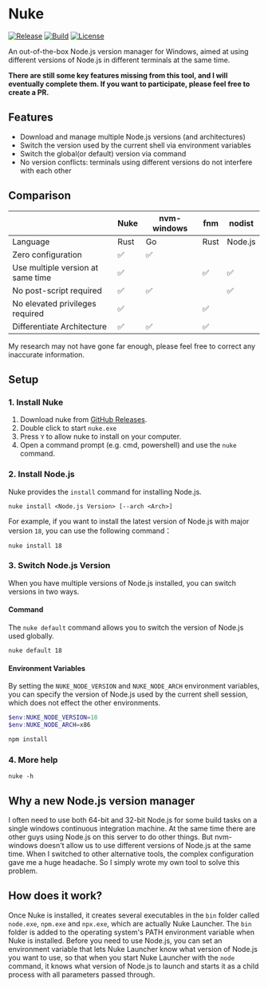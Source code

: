 # Nuke

[![Release](https://img.shields.io/github/v/release/wspl/nuke?include_prereleases)](https://github.com/wspl/nuke/releases)
[![Build](https://github.com/wspl/nuke/actions/workflows/build.yml/badge.svg?branch=master)](https://github.com/wspl/nuke/actions/workflows/build.yml)
[![License](https://img.shields.io/github/license/wspl/nuke)](https://github.com/wspl/nuke/blob/master/LICENSE)

An out-of-the-box Node.js version manager for Windows, aimed at using different versions of Node.js in different terminals at the same time.

**There are still some key features missing from this tool, and I will eventually complete them. If you want to participate, please feel free to create a PR.**

## Features
- Download and manage multiple Node.js versions (and architectures)
- Switch the version used by the current shell via environment variables
- Switch the global(or default) version via command
- No version conflicts: terminals using different versions do not interfere with each other

## Comparison
|                                   | Nuke | nvm-windows | fnm  | nodist  |
|-----------------------------------|------|-------------|------|---------|
| Language                          | Rust | Go          | Rust | Node.js |
| Zero configuration                | ✅  | ✅          |      |         |
| Use multiple version at same time | ✅  |             | ✅   | ✅     |
| No post-script required           | ✅  | ✅          |      | ✅     |
| No elevated privileges required   | ✅  |             | ✅   |         |
| Differentiate Architecture        | ✅  | ✅          | ✅   |         |

My research may not have gone far enough, please feel free to correct any inaccurate information.

## Setup
### 1. Install Nuke
1. Download nuke from [GitHub Releases](https://github.com/wspl/nuke/releases).
2. Double click to start `nuke.exe`
3. Press `Y` to allow nuke to install on your computer.
4. Open a command prompt (e.g. cmd, powershell) and use the `nuke` command.

### 2. Install Node.js
Nuke provides the `install` command for installing Node.js.
```
nuke install <Node.js Version> [--arch <Arch>]
```
For example, if you want to install the latest version of Node.js with major version `18`, you can use the following command：
```
nuke install 18
```
### 3. Switch Node.js Version
When you have multiple versions of Node.js installed, you can switch versions in two ways.
#### Command
The `nuke default` command allows you to switch the version of Node.js used globally.
```
nuke default 18
```
#### Environment Variables
By setting the `NUKE_NODE_VERSION` and `NUKE_NODE_ARCH` environment variables, you can specify the version of Node.js used by the current shell session, which does not effect the other environments.
```powershell
$env:NUKE_NODE_VERSION=18
$env:NUKE_NODE_ARCH=x86

npm install
```
### 4. More help
```
nuke -h
```

## Why a new Node.js version manager
I often need to use both 64-bit and 32-bit Node.js for some build tasks on a single windows continuous integration machine. At the same time there are other guys using Node.js on this server to do other things. But nvm-windows doesn't allow us to use different versions of Node.js at the same time. When I switched to other alternative tools, the complex configuration gave me a huge headache. So I simply wrote my own tool to solve this problem.

## How does it work?
Once Nuke is installed, it creates several executables in the `bin` folder called `node.exe`, `npm.exe` and `npx.exe`, which are actually Nuke Launcher. The `bin` folder is added to the operating system's PATH environment variable when Nuke is installed. Before you need to use Node.js, you can set an environment variable that lets Nuke Launcher know what version of Node.js you want to use, so that when you start Nuke Launcher with the `node` command, it knows what version of Node.js to launch and starts it as a child process with all parameters passed through.